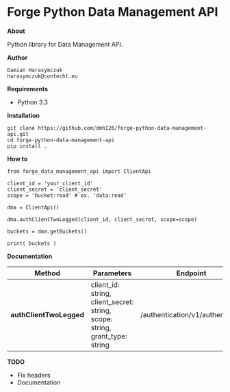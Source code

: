 # Forge Python Data Management API

**About**

Python library for Data Management API.

**Author**

```
Damian Harasymczuk
harasymczuk@contecht.eu
```

**Requirements**

- Python 3.3

**Installation**

```
git clone https://github.com/dmh126/forge-python-data-management-api.git
cd forge-python-data-management-api
pip install .
```

**How to**

```
from forge_data_management_api import ClientApi

client_id = 'your_client_id'
client_secret = 'client_secret'
scope = 'bucket:read' # ex. 'data:read'

dma = ClientApi()

dma.authClientTwoLegged(client_id, client_secret, scope=scope)

buckets = dma.getBuckets()

print( buckets )
```

**Documentation**

Method | Parameters | Endpoint | Description
------------ | ------------- | ------------- | -------------
**authClientTwoLegged** | client_id: string, client_secret: string, scope: string, grant_type: string | /authentication/v1/authenticate |defaults: scope='data:read', grant_type='client_credentials'


**TODO**

- Fix headers
- Documentation
